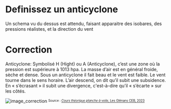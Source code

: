﻿# Definissez un anticyclone
  Un schema vu du dessus est attendu, faisant apparaitre des isobares, des pressions réalistes, et la direction du vent

# Correction

Anticyclone: Symbolisé H (Hight) ou A (Anticyclone), c’est une zone où la pression est supérieure à 1013 hpa. La masse d’air est en général froide, sèche et dense. Sous un anticyclone il fait beau et le vent est faible.
Le vent tourne dans le sens horaire. L’air descend, on dit qu’il subit une subsidence. En « s’écrasant » il subit une divergence, c'est-à-dire qu’il « s’écarte » sur les côtés.

![image_correction](./images/anticyclone_haut.png)
<sup><sub>Source : [*Cours théorique planche à voile*, Les Glénans CEB, 2023](https://encadrementbenevole.glenans.asso.fr/wp-content/uploads/2023/07/Cours-theorique-PAV-Version-1.pdf) </sub></sup>